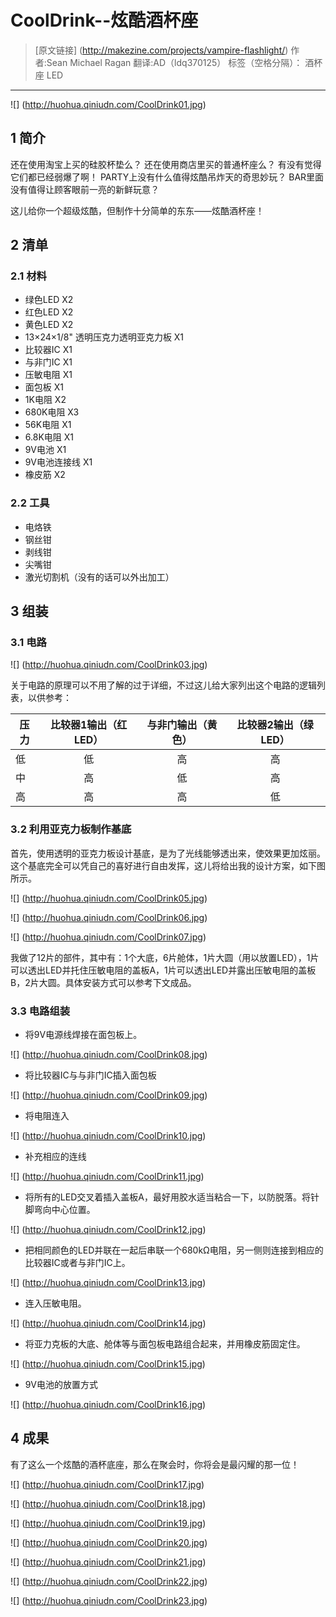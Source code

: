 # CoolDrink--炫酷酒杯座
>[原文链接] (http://makezine.com/projects/vampire-flashlight/) 
作者:Sean Michael Ragan 翻译:AD（ldq370125）
标签（空格分隔）： 酒杯座 LED 

---

![] (http://huohua.qiniudn.com/CoolDrink01.jpg)

## 1 简介

还在使用淘宝上买的硅胶杯垫么？
还在使用商店里买的普通杯座么？
有没有觉得它们都已经弱爆了啊！
PARTY上没有什么值得炫酷吊炸天的奇思妙玩？
BAR里面没有值得让顾客眼前一亮的新鲜玩意？

这儿给你一个超级炫酷，但制作十分简单的东东——炫酷酒杯座！

## 2 清单
### 2.1 材料
- 绿色LED X2
- 红色LED X2
- 黄色LED X2
- 13×24×1/8" 透明压克力透明亚克力板 X1
- 比较器IC X1
- 与非门IC X1
- 压敏电阻 X1
- 面包板 X1
- 1K电阻 X2
- 680K电阻 X3
- 56K电阻 X1
- 6.8K电阻 X1
- 9V电池 X1
- 9V电池连接线 X1
- 橡皮筋 X2

### 2.2 工具
- 电烙铁
- 钢丝钳
- 剥线钳
- 尖嘴钳
- 激光切割机（没有的话可以外出加工）

## 3 组装
### 3.1 电路
![] (http://huohua.qiniudn.com/CoolDrink03.jpg)

关于电路的原理可以不用了解的过于详细，不过这儿给大家列出这个电路的逻辑列表，以供参考：

| 压力        | 比较器1输出（红LED）   |  与非门输出（黄色） |  比较器2输出（绿LED） |
| --------   | :-----:  | :----:  | :----:  |
|低|低|高|高| 
|中|高|低|高| 
|高|高|高|低| 

### 3.2 利用亚克力板制作基底

首先，使用透明的亚克力板设计基底，是为了光线能够透出来，使效果更加炫丽。
这个基底完全可以凭自己的喜好进行自由发挥，这儿将给出我的设计方案，如下图所示。

![] (http://huohua.qiniudn.com/CoolDrink05.jpg)

![] (http://huohua.qiniudn.com/CoolDrink06.jpg)

![] (http://huohua.qiniudn.com/CoolDrink07.jpg)

我做了12片的部件，其中有：1个大底，6片舱体，1片大圆（用以放置LED），1片可以透出LED并托住压敏电阻的盖板A，1片可以透出LED并露出压敏电阻的盖板B，2片大圆。具体安装方式可以参考下文成品。

### 3.3 电路组装
- 将9V电源线焊接在面包板上。

![] (http://huohua.qiniudn.com/CoolDrink08.jpg)

- 将比较器IC与与非门IC插入面包板

![] (http://huohua.qiniudn.com/CoolDrink09.jpg)

- 将电阻连入

![] (http://huohua.qiniudn.com/CoolDrink10.jpg)

- 补充相应的连线

![] (http://huohua.qiniudn.com/CoolDrink11.jpg)

- 将所有的LED交叉着插入盖板A，最好用胶水适当粘合一下，以防脱落。将针脚弯向中心位置。

![] (http://huohua.qiniudn.com/CoolDrink12.jpg)

- 把相同颜色的LED并联在一起后串联一个680kΩ电阻，另一侧则连接到相应的比较器IC或者与非门IC上。

![] (http://huohua.qiniudn.com/CoolDrink13.jpg)

- 连入压敏电阻。

![] (http://huohua.qiniudn.com/CoolDrink14.jpg)

- 将亚力克板的大底、舱体等与面包板电路组合起来，并用橡皮筋固定住。

![] (http://huohua.qiniudn.com/CoolDrink15.jpg)

- 9V电池的放置方式

![] (http://huohua.qiniudn.com/CoolDrink16.jpg)

## 4 成果

有了这么一个炫酷的酒杯底座，那么在聚会时，你将会是最闪耀的那一位！

![] (http://huohua.qiniudn.com/CoolDrink17.jpg)

![] (http://huohua.qiniudn.com/CoolDrink18.jpg)

![] (http://huohua.qiniudn.com/CoolDrink19.jpg)

![] (http://huohua.qiniudn.com/CoolDrink20.jpg)

![] (http://huohua.qiniudn.com/CoolDrink21.jpg)

![] (http://huohua.qiniudn.com/CoolDrink22.jpg)

![] (http://huohua.qiniudn.com/CoolDrink23.jpg)






